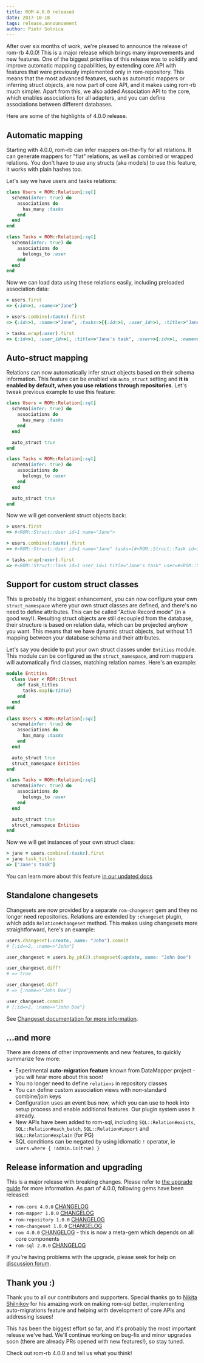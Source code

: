 ```yaml
---
title: ROM 4.0.0 released
date: 2017-10-18
tags: release,announcement
author: Piotr Solnica
---
```


After over six months of work, we're pleased to announce the release of rom-rb 4.0.0! This is a major release which brings many improvements and new features. One of the biggest priorities of this release was to solidify and improve automatic mapping capabilities, by extending core API with features that were previously implemented only in rom-repository. This means that the most advanced features, such as automatic mappers or inferring struct objects, are now part of core API, and it makes using rom-rb much simpler. Apart from this, we also added Association API to the core, which enables associations for all adapters, and you can define associations between different databases.

Here are some of the highlights of 4.0.0 release.

## Automatic mapping

Starting with 4.0.0, rom-rb can infer mappers on-the-fly for all relations. It can generate mappers for "flat" relations, as well as combined or wrapped relations. You don't have to use any structs (aka models) to use this feature, it works with plain hashes too.

Let's say we have users and tasks relations:

``` ruby
class Users < ROM::Relation[:sql]
  schema(infer: true) do
    associations do
      has_many :tasks
    end
  end
end

class Tasks < ROM::Relation[:sql]
  schema(infer: true) do
    associations do
      belongs_to :user
    end
  end
end
```

Now we can load data using these relations easily, including preloaded association data:

``` ruby
> users.first
=> {:id=>1, :name=>"Jane"}

> users.combine(:tasks).first
=> {:id=>1, :name=>"Jane", :tasks=>[{:id=>1, :user_id=>1, :title=>"Jane's task"}]}

> tasks.wrap(:user).first
=> {:id=>1, :user_id=>1, :title=>"Jane's task", :user=>{:id=>1, :name=>"Jane"}}
```

## Auto-struct mapping

Relations can now automatically infer struct objects based on their schema information. This feature can be enabled via `auto_struct` setting and **it is enabled by default, when you use relations through repositories**. Let's tweak previous example to use this feature:

``` ruby
class Users < ROM::Relation[:sql]
  schema(infer: true) do
    associations do
      has_many :tasks
    end
  end

  auto_struct true
end

class Tasks < ROM::Relation[:sql]
  schema(infer: true) do
    associations do
      belongs_to :user
    end
  end

  auto_struct true
end
```

Now we will get convenient struct objects back:

``` ruby
> users.first
=> #<ROM::Struct::User id=1 name="Jane">

> users.combine(:tasks).first
=> #<ROM::Struct::User id=1 name="Jane" tasks=[#<ROM::Struct::Task id=1 user_id=1 title="Jane's task">]>

> tasks.wrap(:user).first
=> #<ROM::Struct::Task id=1 user_id=1 title="Jane's task" user=#<ROM::Struct::User id=1 name="Jane">>
```

## Support for custom struct classes

This is probably the biggest enhancement, you can now configure your own `struct_namespace` where your own struct classes are defined, and there's no need to define attributes. This can be called "Active Record mode" (in a good way!). Resulting struct objects are still decoupled from the database, their structure is based on relation data, which can be projected anyhow you want. This means that we have dynamic struct objects, but without 1:1 mapping between your database schema and their attributes.

Let's say you decide to put your own struct classes under `Entities` module. This module can be configured as the `struct_namespace`, and rom mappers will automatically find classes, matching relation names. Here's an example:

``` ruby
module Entities
  class User < ROM::Struct
    def task_titles
      tasks.map(&:title)
    end
  end
end

class Users < ROM::Relation[:sql]
  schema(infer: true) do
    associations do
      has_many :tasks
    end
  end

  auto_struct true
  struct_namespace Entities
end

class Tasks < ROM::Relation[:sql]
  schema(infer: true) do
    associations do
      belongs_to :user
    end
  end

  auto_struct true
  struct_namespace Entities
end
```

Now we will get instances of your own struct class:

``` ruby
> jane = users.combine(:tasks).first
> jane.task_titles
=> ["Jane's task"]
```

You can learn more about this feature [in our updated docs](/4.0/learn/core/structs/)

## Standalone changesets

Changesets are now provided by a separate `rom-changeset` gem and they no longer need repositories. Relations are extended by `:changeset` plugin, which adds `Relation#changeset` method. This makes using changesets more straightforward, here's an example:

``` ruby
users.changeset(:create, name: "John").commit
# {:id=>2, :name=>"John"}

user_changeset = users.by_pk(2).changeset(:update, name: "John Doe")

user_changeset.diff?
# => true

user_changeset.diff
# => {:name=>"John Doe"}

user_changeset.commit
# {:id=>2, :name=>"John Doe"}
```

See [Changeset documentation for more information](learn/core/changesets/).

## ...and more

There are dozens of other improvements and new features, to quickly summarize few more:

* Experimental **auto-migration feature** known from DataMapper project - you will hear more about this soon!
* You no longer need to define `relations` in repository classes
* You can define custom association views with non-standard combine/join keys
* Configuration uses an event bus now, which you can use to hook into setup process and enable additional features. Our plugin system uses it already.
* New APIs have been added to rom-sql, including `SQL::Relation#exists`, `SQL::Relation#each_batch`, `SQL::Relation#import` and `SQL::Relation#explain` (for PG)
* SQL conditions can be negated by using idiomatic `!` operator, ie `users.where { !admin.is(true) }`

## Release information and upgrading

This is a major release with breaking changes. Please refer to [the upgrade guide](https://github.com/rom-rb/rom/wiki/4.0-Upgrade-Guide) for more information. As part of 4.0.0, following gems have been released:

* `rom-core 4.0.0` [CHANGELOG](https://github.com/rom-rb/rom/blob/master/core/CHANGELOG.md)
* `rom-mapper 1.0.0` [CHANGELOG](https://github.com/rom-rb/rom/blob/master/mapper/CHANGELOG.md)
* `rom-repository 1.0.0` [CHANGELOG](https://github.com/rom-rb/rom/blob/master/repository/CHANGELOG.md)
* `rom-changeset 1.0.0` [CHANGELOG](https://github.com/rom-rb/rom/blob/master/changeset/CHANGELOG.md)
* `rom 4.0.0` [CHANGELOG](https://github.com/rom-rb/rom/blob/master/CHANGELOG.md) - this is now a meta-gem which depends on all core components
* `rom-sql 2.0.0` [CHANGELOG](https://github.com/rom-rb/rom-sql/blob/master/CHANGELOG.md)

If you're having problems with the upgrade, please seek for help on [discussion forum](https://discourse.rom-rb.org).

## Thank you :)

Thank you to all our contributors and supporters. Special thanks go to [Nikita Shilnikov](https://github.com/flash-gordon) for his amazing work on making rom-sql better, implementing auto-migrations feature and helping with development of core APIs and addressing issues!

This has been the biggest effort so far, and it's probably the most important release we've had. We'll continue working on bug-fix and minor upgrades soon (there are already PRs opened with new features!), so stay tuned.

Check out rom-rb 4.0.0 and tell us what you think!

